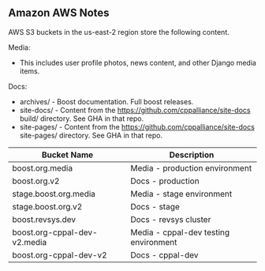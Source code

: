 
## Amazon AWS Notes

AWS S3 buckets in the us-east-2 region store the following content.  

Media:

  - This includes user profile photos, news content, and other Django media items.

Docs: 
  - archives/ - Boost documentation. Full boost releases.
  - site-docs/ - Content from the https://github.com/cppalliance/site-docs build/ directory. See GHA in that repo.  
  - site-pages/ - Content from the https://github.com/cppalliance/site-docs site-pages/ directory. See GHA in that repo.  

| Bucket Name | Description |
| ----------- | ----------- |
| boost.org.media | Media - production environment |
| boost.org.v2 | Docs - production |
| stage.boost.org.media | Media - stage environment |
| stage.boost.org.v2 | Docs - stage |
| boost.revsys.dev | Docs - revsys cluster |
| boost.org-cppal-dev-v2.media | Media - cppal-dev testing environment |
| boost.org-cppal-dev-v2 | Docs - cppal-dev |
